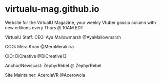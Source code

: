 # virtualu-mag.github.io
Website for the VirtualU Magazine, your weekly Vtuber gossip column with new editions every Thurs @ 10AM EDT

VirtualU Staff:
CEO: Aya Mallowmarsh @AyaMallowmarsh

COO: Mera Kiran @MeraMerakiira

CIO: DiCreative  @DiCreative13

Anchor/Newscast: ZephyrRebel @ ZephyrRebel


Site Maintainer:
AcerolaVR @Acerowola
